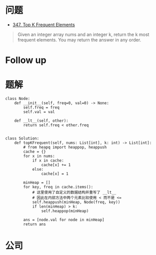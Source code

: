 # 问题
- [347. Top K Frequent Elements](https://leetcode.com/problems/top-k-frequent-elements/)
> Given an integer array nums and an integer k, return the k most frequent elements. You may return the answer in any order.

# Follow up

# 题解
```
class Node:
    def __init__(self, freq=0, val=0) -> None:
        self.freq = freq
        self.val = val

    def __lt__(self, other):
        return self.freq < other.freq


class Solution:
    def topKFrequent(self, nums: List[int], k: int) -> List[int]:
        # from heapq import heappop, heappush
        cache = {}
        for x in nums:
            if x in cache:
                cache[x] += 1
            else:
                cache[x] = 1

        minHeap = []
        for key, freq in cache.items():
            # 这里使用了自定义的数据结构并重写了 __lt__
            # 因此在内部方法中两个元素比较使用 < 而不是 <=
            self.heappush(minHeap, Node(freq, key))
            if len(minHeap) > k:
                self.heappop(minHeap)
            
        ans = [node.val for node in minHeap]
        return ans
```

# 公司